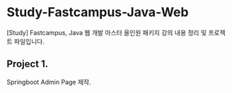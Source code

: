 # Study-Fastcampus-Java-Web
[Study] Fastcampus, Java 웹 개발 마스터 올인원 패키지 강의 내용 정리 및 프로젝트 파일입니다. 

## Project 1.

Springboot Admin Page 제작.

